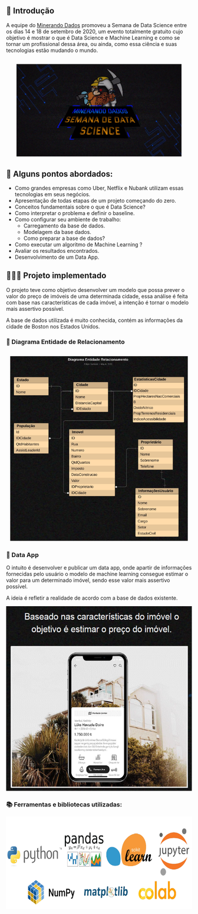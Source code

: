 ## 📌 Introdução
A equipe do [Minerando Dados](https://minerandodados.com.br/) promoveu a Semana de Data Science entre os dias 14 e 18 de setembro de 2020, um evento totalmente gratuito cujo objetivo é mostrar o que é Data Science e Machine Learning e como se tornar um profissional dessa área, ou ainda, como essa ciência e suas tecnologias estão mudando o mundo.

<h2 align="center">
    <img alt="logo" src=".github/logo.png" height="250px" />
</h2>

## 🔗 Alguns pontos abordados:
- Como grandes empresas como Uber, Netflix e Nubank utilizam essas tecnologias em seus negócios.
- Apresentação de todas etapas de um projeto começando do zero.
- Conceitos fundamentais sobre o que é Data Science?
- Como interpretar o problema e definir o baseline.
- Como configurar seu ambiente de trabalho:
    - Carregamento da base de dados.
    - Modelagem da base dados.
    - Como preparar a base de dados?
- Como executar um algoritmo de Machine Learning ?
- Avaliar os resultados encontrados.
- Desenvolvimento de um Data App.

## 👨🏻‍💻 Projeto implementado
O projeto teve como objetivo desenvolver um modelo que possa prever o valor do preço de imóveis de uma determinada cidade, essa análise é feita com base nas características de cada imóvel, a intenção é tornar o modelo mais assertivo possível.

A base de dados utilizada é muito conhecida, contém as informações da cidade de Boston nos Estados Unidos.

### 📝 Diagrama Entidade de Relacionamento
<h2 align="center">
    <img alt="DER" src=".github/DiagramaEntidadeRelacionamento.png" height="500px" />
</h2>

<p align="center">
    <h3>🧩 Data App</h3>
    <p>O intuito é desenvolver e publicar um data app, onde apartir de informações fornecidas pelo usuário o modelo de machine learning consegue estimar o valor para um determinado imóvel, sendo esse valor mais assertivo possível.
    
A ideia é refletir a realidade de acordo com a base de dados existente.</p>

</p>
<p align="center">
    <img alt="app" src=".github/imgApp.png" height="500px" />
</p>

<p align="center">
    <h3>📚 Ferramentas e bibliotecas utilizadas:</h3>
</p>    
<p align="center">
    <img alt="FerramentasBiblioteca" src=".github/FerramentasBibliotecas.png" height="250px" />
</p>
